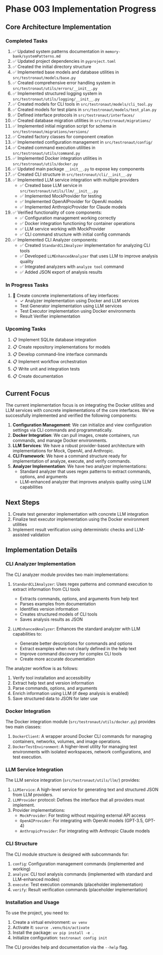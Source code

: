 # Phase 003 Implementation Progress

## Core Architecture Implementation

### Completed Tasks

1. ✅ Updated system patterns documentation in `memory-bank/systemPatterns.md`
2. ✅ Updated project dependencies in `pyproject.toml`
3. ✅ Created the initial directory structure
4. ✅ Implemented base models and database utilities in `src/testronaut/models/base.py`
5. ✅ Created comprehensive error handling system in `src/testronaut/utils/errors/__init__.py`
6. ✅ Implemented structured logging system in `src/testronaut/utils/logging/__init__.py`
7. ✅ Created models for CLI tools in `src/testronaut/models/cli_tool.py`
8. ✅ Created models for test plans in `src/testronaut/models/test_plan.py`
9. ✅ Defined interface protocols in `src/testronaut/interfaces/`
10. ✅ Created database migration utilities in `src/testronaut/migrations/`
11. ✅ Implemented initial migration script for schema in `src/testronaut/migrations/versions/`
12. ✅ Created factory classes for component creation
13. ✅ Implemented configuration management in `src/testronaut/config/`
14. ✅ Created command execution utilities in `src/testronaut/utils/command.py`
15. ✅ Implemented Docker integration utilities in `src/testronaut/utils/docker.py`
16. ✅ Updated main package `__init__.py` to expose key components
17. ✅ Created CLI structure in `src/testronaut/cli/__init__.py`
18. ✅ Implemented LLM service integration with multiple providers
    - ✅ Created base LLM service in `src/testronaut/utils/llm/__init__.py`
    - ✅ Implemented MockProvider for testing
    - ✅ Implemented OpenAIProvider for OpenAI models
    - ✅ Implemented AnthropicProvider for Claude models
19. ✅ Verified functionality of core components:
    - ✅ Configuration management working correctly
    - ✅ Docker integration functioning for container operations
    - ✅ LLM service working with MockProvider
    - ✅ CLI command structure with initial config commands
20. ✅ Implemented CLI Analyzer components:
    - ✅ Created `StandardCLIAnalyzer` implementation for analyzing CLI tools
    - ✅ Developed `LLMEnhancedAnalyzer` that uses LLM to improve analysis quality
    - ✅ Integrated analyzers with `analyze tool` command
    - ✅ Added JSON export of analysis results

### In Progress Tasks

1. 🔄 Create concrete implementations of key interfaces:
   - ✓ Analyzer implementation using Docker and LLM services
   - Test Generator implementation using LLM services
   - Test Executor implementation using Docker environments
   - Result Verifier implementation

### Upcoming Tasks

1. 📋 Implement SQLite database integration
2. 📋 Create repository implementations for models
3. 📋 Develop command-line interface commands
4. 📋 Implement workflow orchestration
5. 📋 Write unit and integration tests
6. 📋 Create documentation

## Current Focus

The current implementation focus is on integrating the Docker utilities and LLM services with concrete implementations of the core interfaces. We've successfully implemented and verified the following components:

1. **Configuration Management**: We can initialize and view configuration settings via CLI commands and programmatically.
2. **Docker Integration**: We can pull images, create containers, run commands, and manage Docker environments.
3. **LLM Services**: We have a robust provider-based architecture with implementations for Mock, OpenAI, and Anthropic.
4. **CLI Framework**: We have a command structure ready for implementation of analyze, execute, and verify commands.
5. **Analyzer Implementation**: We have two analyzer implementations:
   - Standard analyzer that uses regex patterns to extract commands, options, and arguments
   - LLM-enhanced analyzer that improves analysis quality using LLM capabilities

## Next Steps

1. Create test generator implementation with concrete LLM integration
2. Finalize test executor implementation using the Docker environment utilities
3. Implement result verification using deterministic checks and LLM-assisted validation

## Implementation Details

### CLI Analyzer Implementation

The CLI analyzer module provides two main implementations:

1. `StandardCLIAnalyzer`: Uses regex patterns and command execution to extract information from CLI tools
   - Extracts commands, options, and arguments from help text
   - Parses examples from documentation
   - Identifies version information
   - Creates structured models of CLI tools
   - Saves analysis results as JSON

2. `LLMEnhancedAnalyzer`: Enhances the standard analyzer with LLM capabilities to:
   - Generate better descriptions for commands and options
   - Extract examples when not clearly defined in the help text
   - Improve command discovery for complex CLI tools
   - Create more accurate documentation

The analyzer workflow is as follows:
1. Verify tool installation and accessibility
2. Extract help text and version information
3. Parse commands, options, and arguments
4. Enrich information using LLM (if deep analysis is enabled)
5. Save structured data to JSON for later use

### Docker Integration

The Docker integration module (`src/testronaut/utils/docker.py`) provides two main classes:

1. `DockerClient`: A wrapper around Docker CLI commands for managing containers, networks, volumes, and image operations.
2. `DockerTestEnvironment`: A higher-level utility for managing test environments with isolated workspaces, network configurations, and test execution.

### LLM Service Integration

The LLM service integration (`src/testronaut/utils/llm/`) provides:

1. `LLMService`: A high-level service for generating text and structured JSON from LLM providers.
2. `LLMProvider` protocol: Defines the interface that all providers must implement.
3. Provider implementations:
   - `MockProvider`: For testing without requiring external API access
   - `OpenAIProvider`: For integrating with OpenAI models (GPT-3.5, GPT-4)
   - `AnthropicProvider`: For integrating with Anthropic Claude models

### CLI Structure

The CLI module structure is designed with subcommands for:

1. `config`: Configuration management commands (implemented and working)
2. `analyze`: CLI tool analysis commands (implemented with standard and LLM-enhanced modes)
3. `execute`: Test execution commands (placeholder implementation)
4. `verify`: Result verification commands (placeholder implementation)

### Installation and Usage

To use the project, you need to:

1. Create a virtual environment: `uv venv`
2. Activate it: `source .venv/bin/activate`
3. Install the package: `uv pip install -e .`
4. Initialize configuration: `testronaut config init`

The CLI provides help and documentation via the `--help` flag.